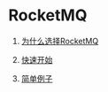 # RocketMQ

1. [为什么选择RocketMQ](RocketMQ学习笔记-为什么选择RocketMQ.md)

2. [快速开始](RocketMQ学习笔记-快速开始.md)  
3. [简单例子](RocketMQ学习笔记-简单例子.md)